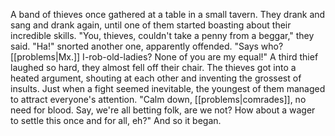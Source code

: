 A band of thieves once gathered at a table in a small tavern. They drank and sang and drank again, until one of them started boasting about their incredible skills.
"You, thieves, couldn't take a penny from a beggar," they said.
"Ha!" snorted another one, apparently offended. "Says who? [[problems|Mx.]] I-rob-old-ladies? None of you are my equal!"
A third thief laughed so hard, they almost fell off their chair. The thieves got into a heated argument, shouting at each other and inventing the grossest of insults. Just when a fight seemed inevitable, the youngest of them managed to attract everyone's attention.
"Calm down, [[problems|comrades]], no need for blood. Say, we're all betting folk, are we not? How about a wager to settle this once and for all, eh?"
And so it began.